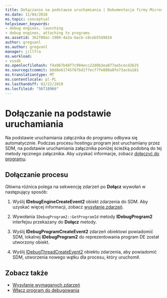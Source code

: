 ```yaml
---
title: Dołączanie na podstawie uruchamiania | Dokumentacja firmy Microsoft
ms.date: 11/04/2016
ms.topic: conceptual
helpviewer_keywords:
- debug engines, launching
- debug engines, attaching to programs
ms.assetid: 362f00ac-1909-4a3a-bacb-c0ceb5549816
author: gregvanl
ms.author: gregvanl
manager: jillfra
ms.workload:
- vssdk
ms.openlocfilehash: f4a967b48f7c904ecc22d0b3ea077ae5cecd2625
ms.sourcegitcommit: b0d8e61745f67bd1f7ecf7fe080a0fe73ac6a181
ms.translationtype: MT
ms.contentlocale: pl-PL
ms.lasthandoff: 02/22/2019
ms.locfileid: "56718966"
---
```

# <a name="launch-based-attachment"></a>Dołączanie na podstawie uruchamiania
Na podstawie uruchamiania załącznika do programu odbywa się automatycznie. Podczas procesu hostingu program jest uruchamiany przez SDM, na podstawie uruchamiania załącznika poniżej ścieżką podobną do tej metody ręcznego załącznika. Aby uzyskać informacje, zobacz [dołączyć do programu](../../extensibility/debugger/attaching-to-the-program.md).

## <a name="the-attaching-process"></a>Dołączanie procesu
 Główna różnica polega na sekwencję zdarzeń po **Dołącz** wywołań w następujący sposób:

1.  Wyślij **IDebugEngineCreateEvent2** obiekt zdarzenia do SDM. Aby uzyskać więcej informacji, zobacz [wysyłanie zdarzeń](../../extensibility/debugger/sending-events.md).

2.  Wywołania `IDebugProgram2::GetProgramId` metody **IDebugProgram2** interfejsu przekazany do **Dołącz** metody.

3.  Wyślij **IDebugProgramCreateEvent2** zdarzeń obiektowi powiadomić SDM, lokalnej **IDebugProgram2** do reprezentowania program DE został utworzony obiekt.

4.  Wyślij [IDebugThreadCreateEvent2](../../extensibility/debugger/reference/idebugthreadcreateevent2.md) obiektu zdarzenia, aby powiadomić SDM, utworzenia nowego wątku dla procesu, który uruchomił.

## <a name="see-also"></a>Zobacz także
- [Wysyłanie wymaganych zdarzeń](../../extensibility/debugger/sending-the-required-events.md)
- [Włącz program do debugowania](../../extensibility/debugger/enabling-a-program-to-be-debugged.md)